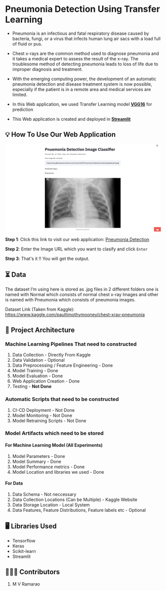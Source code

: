 # Pneumonia Detection Using Transfer Learning

* Pneumonia is an infectious and fatal respiratory disease caused by bacteria, fungi, or a virus that infects human lung air sacs with a load full of fluid or pus.

* Chest x-rays are the common method used to diagnose pneumonia and it takes a medical expert to assess the result of the x-ray. The troublesome method of detecting pneumonia leads to loss of life due to improper diagnosis and treatment.

* With the emerging computing power, the development of an automatic pneumonia detection and disease treatment system is now possible, especially if the patient is in a remote area and medical services are limited.

* In this Web application, we used Transfer Learning model [**VGG16**](https://keras.io/api/applications/vgg/) for prediction

* This Web application is created and deployed in [**Streamlit**](https://streamlit.io/)

## 💡 How To Use Our Web Application

![alt text](https://github.com/mvram123/mvram123/blob/main/Pneumonia/pneumo_webapp.png)

**Step 1**: Click this link to visit our web application: [Pneumonia Detection](https://share.streamlit.io/mvram123/pneumonia-detection/main/app.py)

**Step 2**: Enter the Image URL which you want to clasify and click `Enter`

**Step 3**: That's it !! You will get the output.



## ⏳ Data

The dataset I’m using here is stored as .jpg files in 2 different folders one is named with Normal which consists of normal chest x-ray Images and other is named with Pneumonia which consists of pneumonia images. 

Dataset Link (Taken from Kaggle): https://www.kaggle.com/paultimothymooney/chest-xray-pneumonia

## 📝 Project Architecture

### Machine Learning Pipelines That need to constructed

1. Data Collection - Directly From Kaggle
2. Data Validation - Optional
3. Data Preprocessing / Feature Engineering - Done
4. Model Training - Done
5. Model Evaluation - Done
6. Web Application Creation - Done
7. Testing - **Not Done**


### Automatic Scripts that need to be constructed

1. CI-CD Deployment - Not Done
2. Model Monitoring - Not Done
3. Model Retraining Scripts - Not Done

### Model Artifacts which need to be stored

#### For Machine Learning Model (All Experiments)

1. Model Parameters - Done
2. Model Summary - Done
3. Model Performance metrics - Done
4. Model Location and libraries we used - Done

#### For Data

1. Data Schema - Not neccessary
2. Data Collection Locations (Can be Multiple) - Kaggle Website
3. Data Storage Location - Local System
4. Data Features, Feature Distributions, Feature labels etc - Optional

## 🖥️ Libraries Used

* Tensorflow
* Keras
* Scikit-learn
* Streamlit

## 🧑🏼‍💻 Contributors

1. M V Ramarao


